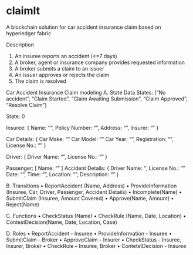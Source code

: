 # claimIt
A blockchain solution for car accident insurance claim based on hyperledger fabric

Description
1.	An insuree reports an accident (<=7 days)
2.	A broker, agent or insurance company provides requested information
3.	A broker submits a claim to an issuer
4.	An issuer approves or rejects the claim
5. The claim is resolved


Car Accident Insurance Claim modeling
A. State Data
States: [“No accident”, “Claim Started”, “Claim Awaiting Submission”, “Claim Approved”, “Resolve Claim”]

State: 0

Insuree: {
Name: ‘’”,
Policy Number: “”,
Address: “”,
Insurer: “”
}

Car Details: {
Car Make: “”
Car Model: “”
Car Year: “”,
Registration: “”,
License No.: “”
}

Driver: {
Driver Name: “”,
License No.: “”
}

Passenger: [
Name: “”
]
Accident Details: {
Driver Name: ‘’,
License No.: “”
Date: “”,
Time: “”,
Location: “”,
Description: “”
}


B. Transitions
•	ReportAccident (Name, Address)
•	ProvideInformation (Insuree, Car, Driver, Passenger, Accident Details)
•	Incomplete(Name)
•	SubmitClaim (Insuree, Amount Covered)
•	Approve(Name, Amount)
•	Reject(Name)

C. Functions
•	CheckStatus (Name)
•	CheckRule (Name, Date, Location)
•	ContestDecision(Name, Date, Location, Case)

D. Roles
•	ReportAccident - Insuree
•	ProvideInformation - Insuree
•	SubmitClaim - Broker
•	ApproveClaim – Insurer
•	CheckStatus - Insuree, Insurer, Broker
•	CheckRule – Insuree, Broker
•	ContetstDecision - Insuree

